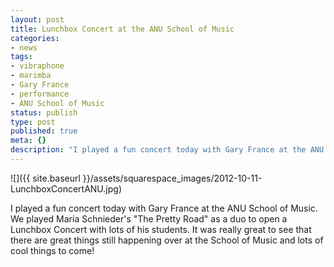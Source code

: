 ```yaml
---
layout: post
title: Lunchbox Concert at the ANU School of Music
categories:
- news
tags:
- vibraphone
- marimba
- Gary France
- performance
- ANU School of Music
status: publish
type: post
published: true
meta: {}
description: "I played a fun concert today with Gary France at the ANU School of Music. We played Maria Schnieder's The Pretty Road as a duo to open a Lunchbox"
---
```


![]({{ site.baseurl }}/assets/squarespace_images/2012-10-11-LunchboxConcertANU.jpg)

I played a fun concert today with Gary France at the ANU School of Music. We played Maria Schnieder's "The Pretty Road" as a duo to open a Lunchbox Concert with lots of his students. It was really great to see that there are great things still happening over at the School of Music and lots of cool things to come!
